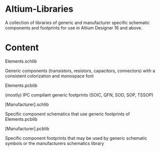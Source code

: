 # Altium-Libraries
 A collection of libraries of generic and manufacturer specific schematic components and footprints for use in Altium Designer 16 and above.
 
 # Content
 Elements.schlib
 
 Generic components (transistors, resistors, capacitors, connectors) with a consistent colorization and monospace font
 
 Elements.pcblib
 
 (mostly) IPC compilant generic footprints (SOIC, QFN, SOD, SOP, TSSOP)
 
 [Manufacturer].schlib
 
 Specific component schematics that use generic footprints of Elements.pcblib
 
 [Manufacturer].pcblib
 
 Specific component footprints that may be used by generic schematic symbols or the manufacturers schematics library
